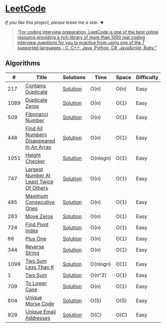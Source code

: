 # [LeetCode](https://leetcode.com/problemset/algorithms/)

_If you like this project, please leave me a star._ &#9733;

> ["For coding interview preparation, LeetCode is one of the best online resource providing a rich library of more than 1000 real coding interview questions for you to practice from using one of the 7 supported languages - C, C++, Java, Python, C#, JavaScript, Ruby."](https://www.quora.com/How-effective-is-Leetcode-for-preparing-for-technical-interviews)


## Algorithms

|  #  |      Title     |   Solutions   | Time          | Space         | Difficulty                    
|-----|----------------|---------------|---------------|---------------|--------
|217|[Contains Duplicate](https://leetcode.com/problems/contains-duplicate/)|[Solution](../master/contains_duplicate.rb) | O(n) | O(n) | Easy
|1089|[Duplicate Zeros](https://leetcode.com/problems/duplicate-zeros/)|[Solution](../master/duplicate_zeros.rb) | O(n) | O(1) | Easy
|509|[Fibonacci Number](https://leetcode.com/problems/fibonacci-number/)|[Solution](../master/fibonacci_number.rb) | O(n) | O(1) | Easy
|448|[Find All Numbers Disappeared In An Array](https://leetcode.com/problems/find-all-numbers-disappeared-in-an-array/)|[Solution](../master/find_all_numbers_disappeared_in_an_array.rb) | O(n) | O(1) | Easy
|1051|[Height Checker](https://leetcode.com/problems/height-checker/)|[Solution](../master/height_checker.rb) | O(nlogn) | O(1) | Easy
|747|[Largest Number At Least Twice Of Others](https://leetcode.com/problems/largest-number-at-least-twice-of-others/)|[Solution](../master/;argest_number_at_least_twice_of_others) | O(n) | O(1) | Easy
|485|[Maximum Consecutive Ones](https://leetcode.com/problems/max-consecutive-ones/)|[Solution](../master/max_consecutive_ones.rb) | O(n) | O(1) | Easy
|283|[Move Zeros](https://leetcode.com/problems/move-zeroes/)|[Solution](../master/move_zeros.rb) | O(n) | O(1) | Easy
|724|[Find Pivot Index](https://leetcode.com/problems/find-pivot-index/)|[Solution](../master/pivot_index.rb) | O(n) | O(1) | Easy
|66|[Plus One](https://leetcode.com/problems/plus-one/)|[Solution](../master/plus_one.rb) | O(n) | O(1) | Easy
|344|[Reverse String](https://leetcode.com/problems/reverse-string/)|[Solution](../master/reverse_string.rb) | O(n) | O(1) | Easy
|1099|[Two Sum Less Than K](https://leetcode.com/problems/two-sum-less-than-k/)|[Solution](../master/two_sum_less_than_k.rb) | O(nlogn) | O(1) | Easy
|1|[Two Sum](https://leetcode.com/problems/two-sum/)|[Solution](../master/two_sum.rb) | O(n^2) | O(1) | Easy
|709|[To Lower Case](https://leetcode.com/problems/to-lower-case/)|[Solution](../master/to_lower_case.rb) | O(n) | O(1) | Easy
|804|[Unique Morse Code](https://leetcode.com/problems/unique-morse-code-words/)|[Solution](../master/unique_morse_code.rb) | O(S) | O(S) | Easy
|929|[Unique Email Addresses](https://leetcode.com/problems/unique-email-addresses/)|[Solution](../master/unique_email_addresses.rb) | O(C) | O(C) | Easy|804|[Unique Morse Code](https://leetcode.com/problems/unique-morse-code-words/)|[Solution](../master/unique_morse_code.rb) | O(S) | O(S) | Easy|804|[Unique Morse Code](https://leetcode.com/problems/unique-morse-code-words/)|[Solution](../master/unique_morse_code.rb) | O(S) | O(S) | Easy|804|[Unique Morse Code](https://leetcode.com/problems/unique-morse-code-words/)|[Solution](../master/unique_morse_code.rb) | O(S) | O(S) | Easy|804|[Unique Morse Code](https://leetcode.com/problems/unique-morse-code-words/)|[Solution](../master/unique_morse_code.rb) | O(S) | O(S) | Easy|804|[Unique Morse Code](https://leetcode.com/problems/unique-morse-code-words/)|[Solution](../master/unique_morse_code.rb) | O(S) | O(S) | Easy|804|[Unique Morse Code](https://leetcode.com/problems/unique-morse-code-words/)|[Solution](../master/unique_morse_code.rb) | O(S) | O(S) | Easy|804|[Unique Morse Code](https://leetcode.com/problems/unique-morse-code-words/)|[Solution](../master/unique_morse_code.rb) | O(S) | O(S) | Easy|804|[Unique Morse Code](https://leetcode.com/problems/unique-morse-code-words/)|[Solution](../master/unique_morse_code.rb) | O(S) | O(S) | Easy|804|[Unique Morse Code](https://leetcode.com/problems/unique-morse-code-words/)|[Solution](../master/unique_morse_code.rb) | O(S) | O(S) | Easy|804|[Unique Morse Code](https://leetcode.com/problems/unique-morse-code-words/)|[Solution](../master/unique_morse_code.rb) | O(S) | O(S) | Easy|804|[Unique Morse Code](https://leetcode.com/problems/unique-morse-code-words/)|[Solution](../master/unique_morse_code.rb) | O(S) | O(S) | Easy
